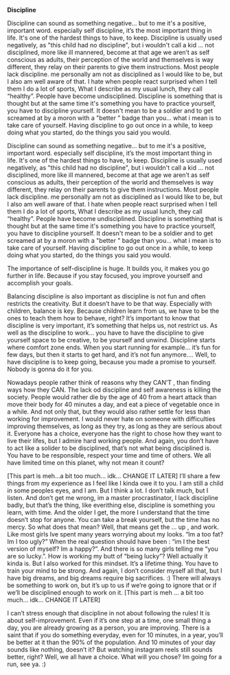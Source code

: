 **Discipline**

Discipline can sound as something negative... but to me it's a positive, important word. especially self discipline, it’s the most important thing in life. It's one of the hardest things to have, to keep. Discipline is usually used negatively, as "this child had no discipline", but i wouldn't call a kid ... not disciplined, more like ill mannered, become at that age we aren’t as self conscious as adults, their perception of the world and themselves is way different, they relay on their parents to give them instructions. Most people lack discipline. me personally am not as disciplined as I would like to be, but I also am well aware of that. I hate when people react surprised when I tell them I do a lot of sports, What I describe as my usual lunch, they call “healthy”. People have become undisciplined. Discipline is something that is thought but at the same time it's something you have to practice yourself, you have to discipline yourself. It doesn't mean to be a soldier and to get screamed at by a moron with a "better " badge than you... what i mean is to take care of yourself. Having discipline to go out once in a while, to keep doing what you started, do the things you said you would. 


Discipline can sound as something negative... but to me it's a positive, important word. especially self discipline, it’s the most important thing in life. It's one of the hardest things to have, to keep. Discipline is usually used negatively, as "this child had no discipline", but i wouldn't call a kid ... not disciplined, more like ill mannered, become at that age we aren’t as self conscious as adults, their perception of the world and themselves is way different, they relay on their parents to give them instructions. Most people lack discipline. me personally am not as disciplined as I would like to be, but I also am well aware of that. I hate when people react surprised when I tell them I do a lot of sports, What I describe as my usual lunch, they call “healthy”. People have become undisciplined. Discipline is something that is thought but at the same time it's something you have to practice yourself, you have to discipline yourself. It doesn't mean to be a soldier and to get screamed at by a moron with a "better " badge than you... what i mean is to take care of yourself. Having discipline to go out once in a while, to keep doing what you started, do the things you said you would. 

The importance of self-discipline is huge. It builds you, it makes you go further in life. Because if you stay focused, you improve yourself and accomplish your goals.  

Balancing discipline is also important as discipline is not fun and often restricts the creativity. But it doesn’t have to be that way. Especially with children, balance is key. Because children learn from us, we have to be the ones to teach them how to behave, right? It’s important to know that discipline is very important, it’s something that helps us, not restrict us. As well as the discipline to work… you have to have the discipline to give yourself space to be creative, to be yourself and unwind. Discipline starts where comfort zone ends. When you start running for example… it’s fun for few days, but then it starts to get hard, and it’s not fun anymore…. Well, to have discipline is to keep going, because you made a promise to yourself. Nobody is gonna do it for you. 

Nowadays people rather think of reasons why they CAN’T , than finding ways how they CAN. The lack od discipline and self awareness is killing the society.  People would rather die by the age of 40 from a heart attack than move their body for 40 minutes a day, and eat a piece of vegetable once in a while. And not only that, but they would also rather settle for less than working for improvement. I would never hate on someone with difficulties improving themselves, as long as they try, as long as they are serious about it. Everyone has a choice, everyone has the right to chose how they want to live their  lifes, but I admire hard working people. 
And again, you don’t have to act like a solider to be disciplined, that’s not what being disciplined is. You have to be responsible, respect your time and time of others. We all have limited time on this planet, why not mean it count? 

[This part is meh…a bit too much… idk… CHANGE IT LATER]
I’ll share a few things from my experience as I feel like I kinda owe it to you. I am still a child in some peoples eyes, and I am. But I think a lot. I don’t talk much, but I listen. And don’t get me wrong, im a master procrastinator, I lack discipline badly, but that’s the thing, like everithing else, discipline is something you learn, with time. And the older I get, the more I understand that the time doesn’t  stop for anyone. You can take a break yourself, but the time has no mercy. So what does that mean? Well, that means get the … up , and work. Like most girls Ive spent many years worrying about my looks. “Im a too fat? Im I too ugly?” When the real question should have been : “im I the best version of myself? Im a happy?”. And there is so many girls telling me “you are so lucky.”. How is working my butt of “being lucky”? Well actually it kinda is. But I also worked for this mindset. It’s a lifetime thing. You have to train your mind to be strong. And again, I don’t consider myself all that, but I have big dreams, and big dreams require big sacrifices. :) There will always be something to work on, but it’s up to us if we’re going to ignore that or if we’ll be disciplined enough to work on it. 
[This part is meh … a bit too much… idk… CHANGE IT LATER]

I can’t stress enough that discipline in not about following the rules! It is about self-improvement. Even if it’s one step at a time, one small thing a day, you are already growing as a person, you are improving. There is a saint that if you do something everyday, even for 10 minutes, in a year, you’ll be better at it than the  90% of the population. And 10 minutes of your day sounds like nothing, doesn’t it? But watching instagram reels still sounds better, right?  Well, we all have a choice. What will you chose? Im going for a run, see ya. :)


